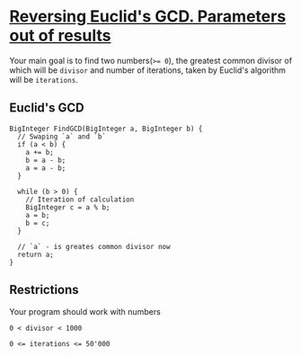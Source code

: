 # [Reversing Euclid's GCD. Parameters out of results](https://www.codewars.com/kata/reversing-euclids-gcd-parameters-out-of-results "https://www.codewars.com/kata/58cd7f6914e656400100005a")

Your main goal is to find two numbers(` >= 0 `), the greatest common divisor of which will be `divisor` and number of iterations, taken by Euclid's algorithm will be `iterations`.

## Euclid's GCD

```
BigInteger FindGCD(BigInteger a, BigInteger b) {
  // Swaping `a` and `b`
  if (a < b) {
    a += b;
    b = a - b;
    a = a - b;
  }
  
  while (b > 0) {
    // Iteration of calculation
    BigInteger c = a % b;
    a = b;
    b = c;
  }
  
  // `a` - is greates common divisor now
  return a;
}
```

## Restrictions

Your program should work with numbers

`0 < divisor < 1000`

`0 <= iterations <= 50'000`
